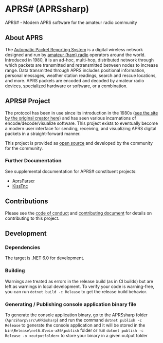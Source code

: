 # APRS# (APRSsharp)

APRS# - Modern APRS software for the amateur radio community

## About APRS

The [Automatic Packet Reporting System](https://en.wikipedia.org/wiki/Automatic_Packet_Reporting_System)
is a digital wireless network designed and run by [amateur (ham) radio](https://en.wikipedia.org/wiki/Amateur_radio)
operators around the world. Introduced in 1980, it is an ad-hoc, multi-hop,
distributed network through which packets are transmitted and retransmitted
between nodes to increase range. Data transmitted through APRS includes
positional information, personal messages, weather station readings, search and
rescue locations, and more. APRS packets are encoded and decoded by amateur
radio devices, specialized hardware or software, or a combination.

## APRS# Project

The protocol has been in use since its introduction in the 1980s
([see the site by the original creator here](http://aprs.org/)) and has seen
various incarnations of encode/decode/visualize software. This project exists
to eventually become a modern user interface for sending, receiving, and
visualizing APRS digital packets in a straight-forward manner.

This project is provided as [open source](LICENSE) and developed by the
community for the community.

### Further Documentation

See supplemental documentation for APRS# constituent projects:

* [AprsParser](src/AprsParser/AprsParser.md)
* [KissTnc](src/KissTnc/KissTnc.md)

## Contributions

Please see the [code of conduct](CODE_OF_CONDUCT.md) and
[contributing document](CONTRIBUTING.MD) for details on contributing to
this project.

## Development

### Dependencies

The target is .NET 6.0 for development.

### Building

Warnings are treated as errors in the release build (as in CI builds) but are
left as warnings in local development. To verify your code is warning-free, you
can run `dotnet build -c Release` to get the release build behavior.

### Generating / Publishing console application binary file

To generate the console application binary, go to the APRSsharp folder
(`AprsSharp\src\APRSsharp`) and run the command `dotnet publish -c Release` to generate
the console application and it will be stored in the
`bin\Release\net6.0\win-x86\publish` folder or run `dotnet publish -c Release -o <outputfolder>`
to store your binary in a given output folder
